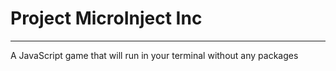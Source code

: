 # Project MicroInject Inc

---------

A JavaScript game that will run in your terminal without any packages

